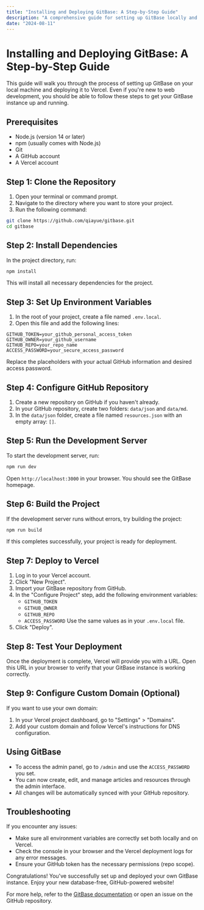 ```yaml
---
title: "Installing and Deploying GitBase: A Step-by-Step Guide"
description: "A comprehensive guide for setting up GitBase locally and deploying it to Vercel, suitable for beginners."
date: "2024-08-11"
---
```


# Installing and Deploying GitBase: A Step-by-Step Guide

This guide will walk you through the process of setting up GitBase on your local machine and deploying it to Vercel. Even if you're new to web development, you should be able to follow these steps to get your GitBase instance up and running.

## Prerequisites

- Node.js (version 14 or later)
- npm (usually comes with Node.js)
- Git
- A GitHub account
- A Vercel account

## Step 1: Clone the Repository

1. Open your terminal or command prompt.
2. Navigate to the directory where you want to store your project.
3. Run the following command:

```bash
git clone https://github.com/qiayue/gitbase.git
cd gitbase
```

## Step 2: Install Dependencies

In the project directory, run:

```bash
npm install
```

This will install all necessary dependencies for the project.

## Step 3: Set Up Environment Variables

1. In the root of your project, create a file named `.env.local`.
2. Open this file and add the following lines:

```
GITHUB_TOKEN=your_github_personal_access_token
GITHUB_OWNER=your_github_username
GITHUB_REPO=your_repo_name
ACCESS_PASSWORD=your_secure_access_password
```

Replace the placeholders with your actual GitHub information and desired access password.

## Step 4: Configure GitHub Repository

1. Create a new repository on GitHub if you haven't already.
2. In your GitHub repository, create two folders: `data/json` and `data/md`.
3. In the `data/json` folder, create a file named `resources.json` with an empty array: `[]`.

## Step 5: Run the Development Server

To start the development server, run:

```bash
npm run dev
```

Open `http://localhost:3000` in your browser. You should see the GitBase homepage.

## Step 6: Build the Project

If the development server runs without errors, try building the project:

```bash
npm run build
```

If this completes successfully, your project is ready for deployment.

## Step 7: Deploy to Vercel

1. Log in to your Vercel account.
2. Click "New Project".
3. Import your GitBase repository from GitHub.
4. In the "Configure Project" step, add the following environment variables:
   - `GITHUB_TOKEN`
   - `GITHUB_OWNER`
   - `GITHUB_REPO`
   - `ACCESS_PASSWORD`
   Use the same values as in your `.env.local` file.
5. Click "Deploy".

## Step 8: Test Your Deployment

Once the deployment is complete, Vercel will provide you with a URL. Open this URL in your browser to verify that your GitBase instance is working correctly.

## Step 9: Configure Custom Domain (Optional)

If you want to use your own domain:

1. In your Vercel project dashboard, go to "Settings" > "Domains".
2. Add your custom domain and follow Vercel's instructions for DNS configuration.

## Using GitBase

- To access the admin panel, go to `/admin` and use the `ACCESS_PASSWORD` you set.
- You can now create, edit, and manage articles and resources through the admin interface.
- All changes will be automatically synced with your GitHub repository.

## Troubleshooting

If you encounter any issues:
- Make sure all environment variables are correctly set both locally and on Vercel.
- Check the console in your browser and the Vercel deployment logs for any error messages.
- Ensure your GitHub token has the necessary permissions (repo scope).

Congratulations! You've successfully set up and deployed your own GitBase instance. Enjoy your new database-free, GitHub-powered website!

For more help, refer to the [GitBase documentation](https://github.com/qiayue/gitbase) or open an issue on the GitHub repository.